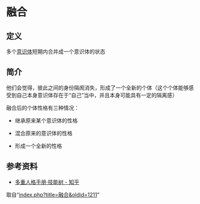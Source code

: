 <!-- Source: 融合 -->

# 融合

## 定义

多个[意识体](%E6%84%8F%E8%AF%86%E4%BD%93)短期内合并成一个意识体的状态

## 简介

他们会觉得，彼此之间的身份隔阂消失，形成了一个全新的个体（这个个体能够感受到自己本身意识体存在于“自己”当中，并且本身可能具有一定的隔离感）

融合后的个体性格有三种情况：

- 继承原来某个意识体的性格

- 混合原来的意识体的性格

- 形成一个全新的性格

## 参考资料

- [多重人格手册·技能树 - 知乎](https://zhuanlan.zhihu.com/p/520519109)

取自“[index.php?title=融合&oldid=1211](index.php?title=%E8%9E%8D%E5%90%88&oldid=1211)”
